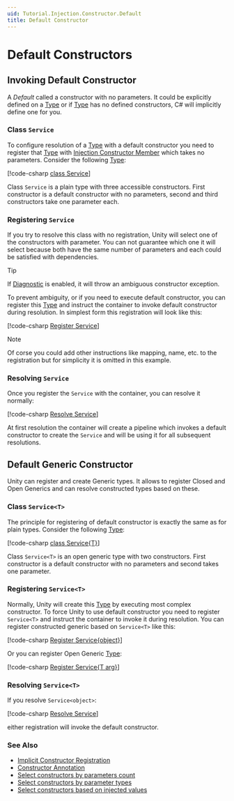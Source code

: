 ```yaml
---
uid: Tutorial.Injection.Constructor.Default
title: Default Constructor
---
```


# Default Constructors

## Invoking Default Constructor

A _Default_ called a constructor with no parameters. It could be explicitly defined on a [Type](xref:System.Type) or if [Type](xref:System.Type) has no defined constructors, C# will implicitly define one for you.

### Class `Service`

To configure resolution of a [Type](xref:System.Type) with a default constructor you need to register that [Type](xref:System.Type) with [Injection Constructor Member](xref:Unity.Injection.InjectionConstructor) which takes no parameters. Consider the following [Type](xref:System.Type):

[!code-csharp [class Service](../../../../src/SpecificationTests/src/Constructor/Injection/Setup.cs#class_service)]

Class `Service` is a plain type with three accessible constructors. First constructor is a default constructor with no parameters, second and third constructors take one parameter each.

### Registering `Service`

If you try to resolve this class with no registration, Unity will select one of the constructors with parameter. You can not guarantee which one it will select because both have the same number of parameters and each could be satisfied with dependencies.

> [!TIP]
> If [Diagnostic](xref:Tutorial.Unity.Diagnostic) is enabled, it will throw an ambiguous constructor exception.

To prevent ambiguity, or if you need to execute default constructor, you can register this [Type](xref:System.Type) and instruct the container to invoke default constructor during resolution. In simplest form this registration will look like this:

[!code-csharp [Register Service](../../../../src/SpecificationTests/src/Constructor/Injection/Default.cs#inject_default_ctor_arrange)]

> [!NOTE]
> Of corse you could add other instructions like mapping, name, etc. to the registration but for simplicity it is omitted in this example.

### Resolving `Service`

Once you register the `Service` with the container, you can resolve it normally:

[!code-csharp [Resolve Service](../../../../src/SpecificationTests/src/Constructor/Injection/Default.cs#inject_default_ctor_act)]

At first resolution the container will create a pipeline which invokes a default constructor to create the `Service` and will be using it for all subsequent resolutions.

## Default Generic Constructor

Unity can register and create Generic types. It allows to register Closed and Open Generics and can resolve constructed types based on these.

### Class `Service<T>`

The principle for registering of default constructor is exactly the same as for plain types. Consider the following [Type](xref:System.Type):

[!code-csharp [class Service{T}](../../../../src/SpecificationTests/src/Constructor/Injection/Setup.cs#class_service_generic)]

Class `Service<T>` is an open generic type with two constructors. First constructor is a default constructor with no parameters and second takes one parameter.

### Registering `Service<T>`

Normally, Unity will create this [Type](xref:System.Type) by executing most complex constructor. To force Unity to use default constructor you need to register `Service<T>` and instruct the container to invoke it during resolution. You can register constructed generic based on `Service<T>` like this:

[!code-csharp [Register Service{object}](../../../../src/SpecificationTests/src/Constructor/Injection/Default.cs#inject_default_ctor_closed_generic_arrange)]

Or you can register Open Generic [Type](xref:System.Type):

[!code-csharp [Register Service{T arg}](../../../../src/SpecificationTests/src/Constructor/Injection/Default.cs#inject_default_ctor_open_generic_arrange)]

### Resolving `Service<T>`

If you resolve `Service<object>`:

[!code-csharp [Resolve Service](../../../../src/SpecificationTests/src/Constructor/Injection/Default.cs#inject_default_ctor_closed_generic_act)]

either registration will invoke the default constructor.

### See Also

* [Implicit Constructor Registration](xref:Tutorial.Injection.Constructor.Implicit)
* [Constructor Annotation](xref:Tutorial.Injection.Constructor.Annotation)
* [Select constructors by parameters count](xref:Tutorial.Injection.Constructor.Count)
* [Select constructors by parameter types](xref:Tutorial.Injection.Constructor.Types)
* [Select constructors based on injected values](xref:Tutorial.Injection.Constructor.Values)
